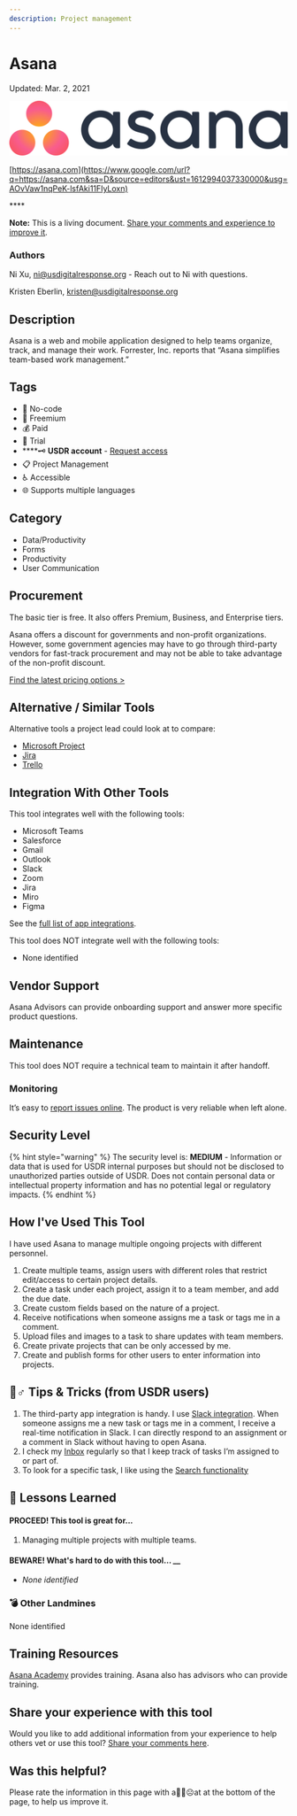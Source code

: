 ```yaml
---
description: Project management
---
```


# Asana

Updated: Mar. 2,  2021

![](.gitbook/assets/asana.png)

[https://asana.com](https://www.google.com/url?q=https://asana.com&sa=D&source=editors&ust=1612994037330000&usg=AOvVaw1nqPeK-lsfAki11FIyLoxn) 

\*\*\*\*

**Note:** This is a living document. [Share your comments and experience to improve it](https://form.jotform.com/210477511316045).

### Authors <a id="h.90yeurmkrgno"></a>

Ni Xu, [ni@usdigitalresponse.org](mailto:ni@usdigitalresponse.org) - Reach out to Ni with questions.

Kristen Eberlin, [kristen@usdigitalresponse.org](mailto:kristen@usdigitalresponse.org) 

## Description <a id="h.7w7zez36b1wy"></a>

Asana is a web and mobile application designed to help teams organize, track, and manage their work. Forrester, Inc. reports that “Asana simplifies team-based work management.”

## Tags <a id="h.6mnfw9pne09c"></a>

* 🌈  No-code
* 💸  Freemium
* 💰 Paid
* 🥁 Trial
* \*\*\*\*🗝 **USDR account** - [Request access](https://airtable.com/shrgI6dxsMqWbwId5)
* 📋  Project Management
* ♿  Accessible
* 🌐  Supports multiple languages

## Category <a id="h.275oysyrlu3w"></a>

* Data/Productivity
* Forms
* Productivity
* User Communication

## Procurement <a id="h.vrqjenfsjq1q"></a>

The basic tier is free. It also offers Premium, Business, and Enterprise tiers.

Asana offers a discount for governments and non-profit organizations. However, some government agencies may have to go through third-party vendors for fast-track procurement and may not be able to take advantage of the non-profit discount.

[Find the latest pricing options &gt;](https://asana.com/pricing)

## Alternative / Similar Tools <a id="h.ru44st8agyw1"></a>

‌Alternative tools a project lead could look at to compare:

* [Microsoft Project](https://www.microsoft.com/en-us/microsoft-365/project/project-management-software)
* [Jira](https://www.atlassian.com/software/jira)
* [Trello](https://trello.com/)

## Integration With Other Tools <a id="h.ojoayjospnj2"></a>

This tool integrates well with the following tools:

* ‌Microsoft Teams
* Salesforce
* Gmail
* Outlook
* Slack
* Zoom
* Jira
* Miro
* Figma

See the [full list of app integrations](https://asana.com/apps).

This tool does NOT integrate well with the following tools:

* None identified

## Vendor Support <a id="h.e50orjda7y75"></a>

‌Asana Advisors can provide onboarding support and answer more specific product questions.

## Maintenance <a id="h.fk85mkv3i8oh"></a>

This tool does NOT require a technical team to maintain it after handoff.

### Monitoring <a id="h.mkbsvjvtwwdv"></a>

It’s easy to [report issues online](https://forum.asana.com/t/how-to-report-a-bug/37734). The product is very reliable when left alone.

## Security Level <a id="h.wp27bo5hatdz"></a>

{% hint style="warning" %}
The security level is: **MEDIUM**  - Information or data that is used for USDR internal purposes but should not be disclosed to unauthorized parties outside of USDR. Does not contain personal data or intellectual property information and has no potential legal or regulatory impacts.
{% endhint %}

## How I've Used This Tool <a id="h.flwakkvuwzba"></a>

I have used Asana to manage multiple ongoing projects with different personnel.

1. Create multiple teams, assign users with different roles that restrict edit/access to certain project details.
2. Create a task under each project, assign it to a team member, and add the due date.
3. Create custom fields based on the nature of a project.
4. Receive notifications when someone assigns me a task or tags me in a comment.
5. Upload files and images to a task to share updates with team members.
6. Create private projects that can be only accessed by me.
7. Create and publish forms for other users to enter information into projects.

## 🧙♂ Tips & Tricks \(from USDR users\) <a id="h.doc1gn3ys4e6"></a>

1. The third-party app integration is handy. I use [Slack integration](https://asana.com/apps/slack). When someone assigns me a new task or tags me in a comment, I receive a real-time notification in Slack. I can directly respond to an assignment or a comment in Slack without having to open Asana.
2. I check my [Inbox](https://asana.com/guide/help/fundamentals/inbox) regularly so that I keep track of tasks I’m assigned to or part of.  
3. To look for a specific task, I like using the [Search functionality](https://asana.com/guide/help/fundamentals/search)

##  📝 Lessons Learned <a id="h.9j1dk9qzdv6e"></a>

#### PROCEED! This tool is great for...

1. Managing multiple projects with multiple teams.

#### BEWARE! What's hard to do with this tool… __

* _None identified_

### 💣 Other Landmines <a id="h.595aawa0ekya"></a>

None identified

## Training Resources <a id="h.jjhr8ylgtcxa"></a>

[‌Asana Academy](https://academy.asana.com/) provides training. Asana also has advisors who can provide training.

## Share your experience with this tool

Would you like to add additional information from your experience to help others vet or use this tool? [Share your comments here](https://form.jotform.com/210477511316045).

## Was this helpful? 

Please rate the information in this page with a🙂😐☹at at the bottom of the page, to help us improve it. 

